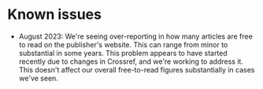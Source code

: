 # Known issues

* August 2023: We're seeing over-reporting in how many articles are free to read on the publisher's website. This can range from minor to substantial in some years. This problem appears to have started recently due to changes in Crossref, and we're working to address it. This doesn't affect our overall free-to-read figures substantially in cases we've seen.

